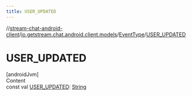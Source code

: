 ```yaml
---
title: USER_UPDATED
---
```

//[stream-chat-android-client](../../../index.md)/[io.getstream.chat.android.client.models](../index.md)/[EventType](index.md)/[USER_UPDATED](USER_UPDATED.md)



# USER_UPDATED  
[androidJvm]  
Content  
const val [USER_UPDATED](USER_UPDATED.md): [String](https://kotlinlang.org/api/latest/jvm/stdlib/kotlin/-string/index.html)  



